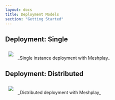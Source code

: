 ```yaml
---
layout: docs
title: Deployment Models
section: "Getting Started"
---
```


## Deployment: Single

<img src="/assets/images/screenshots/meshplay-nighthawk.png" style="padding:2%"/>
_Single instance deployment with Meshplay_

## Deployment: Distributed

<img src="/assets/images/screenshots/meshplay-nighthawk.png" style="padding:2%"/>
_Distributed deployment with Meshplay_
